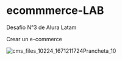 # ecommmerce-LAB

Desafio N°3 de Alura Latam

Crear un e-commerce 

![cms_files_10224_1671211724Prancheta_10](https://user-images.githubusercontent.com/92165507/227746902-6dddeb27-7f5c-45cd-bba2-6657f87f8890.png)
